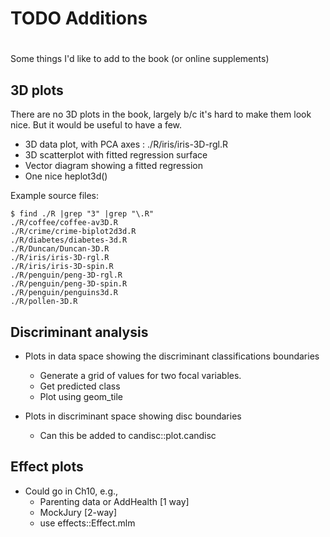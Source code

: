 # TODO Additions
# 

Some things I'd like to add to the book (or online supplements)

## 3D plots

There are no 3D plots in the book, largely b/c it's hard to make them look nice. But it would be useful to have a few.

* 3D data plot, with PCA axes : ./R/iris/iris-3D-rgl.R
* 3D scatterplot with fitted regression surface
* Vector diagram showing a fitted regression
* One nice heplot3d()

Example source files:

```
$ find ./R |grep "3" |grep "\.R"
./R/coffee/coffee-av3D.R
./R/crime/crime-biplot2d3d.R
./R/diabetes/diabetes-3d.R
./R/Duncan/Duncan-3D.R
./R/iris/iris-3D-rgl.R
./R/iris/iris-3D-spin.R
./R/penguin/peng-3D-rgl.R
./R/penguin/peng-3D-spin.R
./R/penguin/penguins3d.R
./R/pollen-3D.R
```


## Discriminant analysis

* Plots in data space showing the discriminant classifications boundaries

  - Generate a grid of values for two focal variables.
  - Get predicted class
  - Plot using geom_tile

* Plots in discriminant space showing disc boundaries

  - Can this be added to candisc::plot.candisc

## Effect plots

* Could go in Ch10, e.g., 
  - Parenting data or AddHealth [1 way]
  - MockJury [2-way]
  - use effects::Effect.mlm
